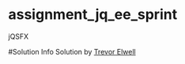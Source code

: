 assignment_jq_ee_sprint
=======================

jQSFX

#Solution Info
Solution by [Trevor Elwell](http://trevorelwell.me)